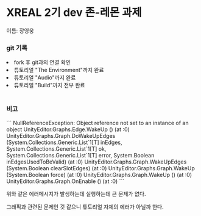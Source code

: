 <h1>XREAL 2기 dev 존-레몬 과제</h1>
<p>이름: 장영웅</p>

<h3>git 기록</h3>
<li>fork 후 git과의 연결 확인</li>
<li>튜토리얼 "The Environment"까지 완료</li>
<li>튜토리얼 "Audio"까지 완료</li>
<li>튜토리얼 "Build"까지 전부 완료</li>

</br>

<h3>비고</h3>
```
NullReferenceException: Object reference not set to an instance of an object
UnityEditor.Graphs.Edge.WakeUp () (at <b82d8d0a349d4d70807c2fc5746a710f>:0)
UnityEditor.Graphs.Graph.DoWakeUpEdges (System.Collections.Generic.List`1[T] inEdges, System.Collections.Generic.List`1[T] ok, System.Collections.Generic.List`1[T] error, System.Boolean inEdgesUsedToBeValid) (at <b82d8d0a349d4d70807c2fc5746a710f>:0)
UnityEditor.Graphs.Graph.WakeUpEdges (System.Boolean clearSlotEdges) (at <b82d8d0a349d4d70807c2fc5746a710f>:0)
UnityEditor.Graphs.Graph.WakeUp (System.Boolean force) (at <b82d8d0a349d4d70807c2fc5746a710f>:0)
UnityEditor.Graphs.Graph.WakeUp () (at <b82d8d0a349d4d70807c2fc5746a710f>:0)
UnityEditor.Graphs.Graph.OnEnable () (at <b82d8d0a349d4d70807c2fc5746a710f>:0)
```
<p>위와 같은 에러메시지가 발생하는데 실행하는데 큰 문제가 없다.</p>
<p>그래픽과 관련된 문제인 것 같으니 튜토리얼 자체의 에러가 아닐까 한다.</p>